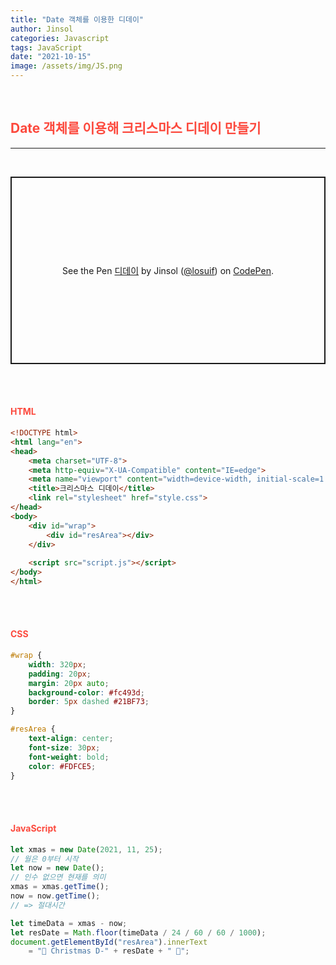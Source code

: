 ```yaml
---
title: "Date 객체를 이용한 디데이"
author: Jinsol
categories: Javascript
tags: JavaScript
date: "2021-10-15"
image: /assets/img/JS.png
---
```


<br>

## <span style="color:#fc493d">Date 객체를 이용해 크리스마스 디데이 만들기</span>

<hr>
<br>

<p class="codepen" data-height="300" data-default-tab="html,result" data-slug-hash="GRvpMRO" data-user="losuif" style="height: 300px; box-sizing: border-box; display: flex; align-items: center; justify-content: center; border: 2px solid; margin: 1em 0; padding: 1em;">
  <span>See the Pen <a href="https://codepen.io/losuif/pen/GRvpMRO">
  디데이</a> by Jinsol (<a href="https://codepen.io/losuif">@losuif</a>)
  on <a href="https://codepen.io">CodePen</a>.</span>
</p>
<script async src="https://cpwebassets.codepen.io/assets/embed/ei.js"></script>


<br><br>

#### <span style="color:#fc493d">HTML</span>

```html
<!DOCTYPE html>
<html lang="en">
<head>
    <meta charset="UTF-8">
    <meta http-equiv="X-UA-Compatible" content="IE=edge">
    <meta name="viewport" content="width=device-width, initial-scale=1.0">
    <title>크리스마스 디데이</title>
    <link rel="stylesheet" href="style.css">
</head>
<body>
    <div id="wrap">
        <div id="resArea"></div>
    </div>
    
    <script src="script.js"></script>
</body>
</html>
```

<br><br>

#### <span style="color:#fc493d">CSS</span>

```css
#wrap {
    width: 320px;
    padding: 20px;
    margin: 20px auto;
    background-color: #fc493d;
    border: 5px dashed #21BF73;
}

#resArea {
    text-align: center;
    font-size: 30px;
    font-weight: bold;
    color: #FDFCE5;
}
```

<br><br>

#### <span style="color:#fc493d">JavaScript</span>

```javascript
let xmas = new Date(2021, 11, 25);
// 월은 0부터 시작
let now = new Date();
// 인수 없으면 현재를 의미
xmas = xmas.getTime();
now = now.getTime(); 
// => 절대시간

let timeData = xmas - now;
let resDate = Math.floor(timeData / 24 / 60 / 60 / 1000);
document.getElementById("resArea").innerText 
    = "🎄 Christmas D-" + resDate + " 🎄";
```